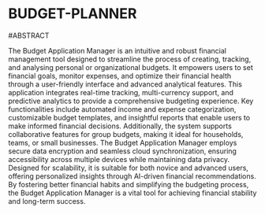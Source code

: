 # BUDGET-PLANNER
#ABSTRACT

The Budget Application Manager is an intuitive and robust financial management tool designed 
to streamline the process of creating, tracking, and analysing personal or organizational 
budgets. It empowers users to set financial goals, monitor expenses, and optimize their 
financial health through a user-friendly interface and advanced analytical features. 
This application integrates real-time tracking, multi-currency support, and predictive analytics 
to provide a comprehensive budgeting experience. Key functionalities include automated 
income and expense categorization, customizable budget templates, and insightful reports that 
enable users to make informed financial decisions. Additionally, the system supports 
collaborative features for group budgets, making it ideal for households, teams, or small 
businesses. 
The Budget Application Manager employs secure data encryption and seamless cloud 
synchronization, ensuring accessibility across multiple devices while maintaining data privacy. 
Designed for scalability, it is suitable for both novice and advanced users, offering personalized 
insights through AI-driven financial recommendations. 
By fostering better financial habits and simplifying the budgeting process, the Budget 
Application Manager is a vital tool for achieving financial stability and long-term success. 
